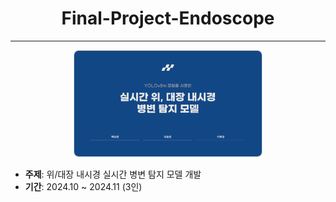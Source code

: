 <h1 style="text-align: center;">Final-Project-Endoscope</h1>
<hr>

<p style="text-align: center;">
    <a href="your-pdf-file-url.pdf" target="_blank">
        <img src="https://github.com/donghyun0518/final-project-endoscope/blob/main/%EC%8B%A4%EC%8B%9C%EA%B0%84%EB%82%B4%EC%8B%9C%EA%B2%BD%ED%91%9C%EC%A7%80.png" alt="Project Cover" style="width: 300px; border: 1px solid #c9d1d9; border-radius: 8px;">
    </a>
</p>

<ul>
    <li><strong>주제</strong>: 위/대장 내시경 실시간 병변 탐지 모델 개발</li>
    <li><strong>기간</strong>: 2024.10 ~ 2024.11 (3인)</li>
</ul>

